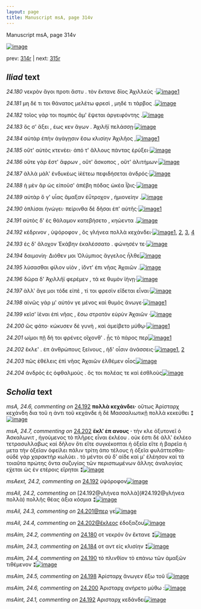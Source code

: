 ```yaml
---
layout: page
title: Manuscript msA, page 314v
---
```


Manuscript msA, page 314v

[![image](http://www.homermultitext.org/iipsrv?OBJ=IIP,1.0&FIF=/project/homer/pyramidal/deepzoom/hmt/vaimg/2017a/VA314VN_0816.tif&WID=100&CVT=JPEG)](http://www.homermultitext.org/ict2/?urn=urn:cite2:hmt:vaimg.2017a:VA314VN_0816)

prev:  [314r](../314r/) | next:  [315r](../315r/)

## *Iliad* text

*24.180* <a id="24.180"/> νεκρὸν ἄγοι προτι ἄστυ . τὸν ἔκτανε δῖος Ἀχιλλεύς ·[![image](http://www.homermultitext.org/iipsrv?OBJ=IIP,1.0&FIF=/project/homer/pyramidal/deepzoom/hmt/vaimg/2017a/VA314VN_0816.tif&RGN=0.457,0.226,0.452,0.0285&WID=1000&CVT=JPEG)](http://www.homermultitext.org/ict2/?urn=urn:cite2:hmt:vaimg.2017a:VA314VN_0816@0.457,0.226,0.452,0.0285)[1](#msAim_24.2)

*24.181* <a id="24.181"/> μη δέ τι τοι θάνατος μελέτω φρεσὶ , μηδέ τι τάρβος .[![image](http://www.homermultitext.org/iipsrv?OBJ=IIP,1.0&FIF=/project/homer/pyramidal/deepzoom/hmt/vaimg/2017a/VA314VN_0816.tif&RGN=0.459,0.2508,0.445,0.0255&WID=1000&CVT=JPEG)](http://www.homermultitext.org/ict2/?urn=urn:cite2:hmt:vaimg.2017a:VA314VN_0816@0.459,0.2508,0.445,0.0255)

*24.182* <a id="24.182"/> τοῖος γάρ τοι πομπὸς ἅμ' ἕψεται ἀργειφόντης .[![image](http://www.homermultitext.org/iipsrv?OBJ=IIP,1.0&FIF=/project/homer/pyramidal/deepzoom/hmt/vaimg/2017a/VA314VN_0816.tif&RGN=0.457,0.268,0.415,0.0293&WID=1000&CVT=JPEG)](http://www.homermultitext.org/ict2/?urn=urn:cite2:hmt:vaimg.2017a:VA314VN_0816@0.457,0.268,0.415,0.0293)

*24.183* <a id="24.183"/> ὅς σ' ἄξει , έως κεν ἄγων . Ἀχιλῆϊ πελάσσῃ·[![image](http://www.homermultitext.org/iipsrv?OBJ=IIP,1.0&FIF=/project/homer/pyramidal/deepzoom/hmt/vaimg/2017a/VA314VN_0816.tif&RGN=0.463,0.2875,0.397,0.0263&WID=1000&CVT=JPEG)](http://www.homermultitext.org/ict2/?urn=urn:cite2:hmt:vaimg.2017a:VA314VN_0816@0.463,0.2875,0.397,0.0263)

*24.184* <a id="24.184"/> αὐτὰρ ἐπὴν ἀγάγῃσιν ἔσω κλισίην Ἀχιλῆος ,[![image](http://www.homermultitext.org/iipsrv?OBJ=IIP,1.0&FIF=/project/homer/pyramidal/deepzoom/hmt/vaimg/2017a/VA314VN_0816.tif&RGN=0.457,0.3056,0.402,0.0263&WID=1000&CVT=JPEG)](http://www.homermultitext.org/ict2/?urn=urn:cite2:hmt:vaimg.2017a:VA314VN_0816@0.457,0.3056,0.402,0.0263)[1](#msAim_24.3)

*24.185* <a id="24.185"/> οὔτ' αὐτὸς κτενέει· ἀπό τ' ἄλλους πάντας ἐρύξει·[![image](http://www.homermultitext.org/iipsrv?OBJ=IIP,1.0&FIF=/project/homer/pyramidal/deepzoom/hmt/vaimg/2017a/VA314VN_0816.tif&RGN=0.459,0.3243,0.446,0.027&WID=1000&CVT=JPEG)](http://www.homermultitext.org/ict2/?urn=urn:cite2:hmt:vaimg.2017a:VA314VN_0816@0.459,0.3243,0.446,0.027)

*24.186* <a id="24.186"/> οὔτε γὰρ ἔστ' ἄφρων , οὔτ' ἄσκοπος , οὔτ' ἀλιτήμων·[![image](http://www.homermultitext.org/iipsrv?OBJ=IIP,1.0&FIF=/project/homer/pyramidal/deepzoom/hmt/vaimg/2017a/VA314VN_0816.tif&RGN=0.462,0.3416,0.422,0.027&WID=1000&CVT=JPEG)](http://www.homermultitext.org/ict2/?urn=urn:cite2:hmt:vaimg.2017a:VA314VN_0816@0.462,0.3416,0.422,0.027)

*24.187* <a id="24.187"/> ἀλλὰ μάλ' ἐνδυκέως ἱ̈κέτεω πεφιδήσεται ἀνδρός·[![image](http://www.homermultitext.org/iipsrv?OBJ=IIP,1.0&FIF=/project/homer/pyramidal/deepzoom/hmt/vaimg/2017a/VA314VN_0816.tif&RGN=0.456,0.3596,0.459,0.0293&WID=1000&CVT=JPEG)](http://www.homermultitext.org/ict2/?urn=urn:cite2:hmt:vaimg.2017a:VA314VN_0816@0.456,0.3596,0.459,0.0293)

*24.188* <a id="24.188"/> ἡ μὲν ἂρ ὡς εἰποῦσ' ἀπέβη πόδας ὠκέα Ϊ̂ρις·[![image](http://www.homermultitext.org/iipsrv?OBJ=IIP,1.0&FIF=/project/homer/pyramidal/deepzoom/hmt/vaimg/2017a/VA314VN_0816.tif&RGN=0.455,0.3806,0.44,0.0248&WID=1000&CVT=JPEG)](http://www.homermultitext.org/ict2/?urn=urn:cite2:hmt:vaimg.2017a:VA314VN_0816@0.455,0.3806,0.44,0.0248)

*24.189* <a id="24.189"/> αὐτὰρ ὅ γ' υἷας ἄμαξαν ἐΰτροχον , ἡμιονείην .[![image](http://www.homermultitext.org/iipsrv?OBJ=IIP,1.0&FIF=/project/homer/pyramidal/deepzoom/hmt/vaimg/2017a/VA314VN_0816.tif&RGN=0.453,0.4017,0.44,0.0248&WID=1000&CVT=JPEG)](http://www.homermultitext.org/ict2/?urn=urn:cite2:hmt:vaimg.2017a:VA314VN_0816@0.453,0.4017,0.44,0.0248)

*24.190* <a id="24.190"/> ὁπλίσαι ἠνώγει· πείρινθα δὲ δῆσαι ἐπ' αὐτῆς·[![image](http://www.homermultitext.org/iipsrv?OBJ=IIP,1.0&FIF=/project/homer/pyramidal/deepzoom/hmt/vaimg/2017a/VA314VN_0816.tif&RGN=0.454,0.4197,0.44,0.0248&WID=1000&CVT=JPEG)](http://www.homermultitext.org/ict2/?urn=urn:cite2:hmt:vaimg.2017a:VA314VN_0816@0.454,0.4197,0.44,0.0248)[1](#msAim_24.4)

*24.191* <a id="24.191"/> αὐτὸς δ' ἐς θάλαμον κατεβήσετο , κηώεντα .[![image](http://www.homermultitext.org/iipsrv?OBJ=IIP,1.0&FIF=/project/homer/pyramidal/deepzoom/hmt/vaimg/2017a/VA314VN_0816.tif&RGN=0.452,0.4392,0.44,0.0248&WID=1000&CVT=JPEG)](http://www.homermultitext.org/ict2/?urn=urn:cite2:hmt:vaimg.2017a:VA314VN_0816@0.452,0.4392,0.44,0.0248)

*24.192* <a id="24.192"/> κέδρινον , ὑψόροφον , ὃς γλήνεα πολλὰ κεχάνδει·[![image](http://www.homermultitext.org/iipsrv?OBJ=IIP,1.0&FIF=/project/homer/pyramidal/deepzoom/hmt/vaimg/2017a/VA314VN_0816.tif&RGN=0.456,0.4587,0.45,0.0248&WID=1000&CVT=JPEG)](http://www.homermultitext.org/ict2/?urn=urn:cite2:hmt:vaimg.2017a:VA314VN_0816@0.456,0.4587,0.45,0.0248)[1](#msAint_24.1), [2](#msAil_24.2), [3](#msA_24.6), [4](#msAext_24.2)

*24.193* <a id="24.193"/> ἐς δ' ἄλοχον Ἑκάβην ἐκαλέσσατο . φώνησέν τε·[![image](http://www.homermultitext.org/iipsrv?OBJ=IIP,1.0&FIF=/project/homer/pyramidal/deepzoom/hmt/vaimg/2017a/VA314VN_0816.tif&RGN=0.455,0.4767,0.45,0.0248&WID=1000&CVT=JPEG)](http://www.homermultitext.org/ict2/?urn=urn:cite2:hmt:vaimg.2017a:VA314VN_0816@0.455,0.4767,0.45,0.0248)

*24.194* <a id="24.194"/> δαιμονίη· Διόθεν μοι Ὀλύμπιος ἄγγελος ἦλθε[![image](http://www.homermultitext.org/iipsrv?OBJ=IIP,1.0&FIF=/project/homer/pyramidal/deepzoom/hmt/vaimg/2017a/VA314VN_0816.tif&RGN=0.457,0.4962,0.45,0.0248&WID=1000&CVT=JPEG)](http://www.homermultitext.org/ict2/?urn=urn:cite2:hmt:vaimg.2017a:VA314VN_0816@0.457,0.4962,0.45,0.0248)

*24.195* <a id="24.195"/> λύσασθαι φίλον υἱὸν , ἰ̈όντ' ἐπι νῆας Ἀχαιῶν .[![image](http://www.homermultitext.org/iipsrv?OBJ=IIP,1.0&FIF=/project/homer/pyramidal/deepzoom/hmt/vaimg/2017a/VA314VN_0816.tif&RGN=0.457,0.5143,0.45,0.0248&WID=1000&CVT=JPEG)](http://www.homermultitext.org/ict2/?urn=urn:cite2:hmt:vaimg.2017a:VA314VN_0816@0.457,0.5143,0.45,0.0248)

*24.196* <a id="24.196"/> δῶρα δ' Ἀχιλλῆϊ φερέμεν , τά κε θυμὸν ϊήνῃ·[![image](http://www.homermultitext.org/iipsrv?OBJ=IIP,1.0&FIF=/project/homer/pyramidal/deepzoom/hmt/vaimg/2017a/VA314VN_0816.tif&RGN=0.457,0.5345,0.45,0.0248&WID=1000&CVT=JPEG)](http://www.homermultitext.org/ict2/?urn=urn:cite2:hmt:vaimg.2017a:VA314VN_0816@0.457,0.5345,0.45,0.0248)

*24.197* <a id="24.197"/> ἀλλ' ἄγε μοι τόδε εἰπὲ , τί τοι φρεσὶν εἴδεται εἶναι·[![image](http://www.homermultitext.org/iipsrv?OBJ=IIP,1.0&FIF=/project/homer/pyramidal/deepzoom/hmt/vaimg/2017a/VA314VN_0816.tif&RGN=0.457,0.5541,0.45,0.0248&WID=1000&CVT=JPEG)](http://www.homermultitext.org/ict2/?urn=urn:cite2:hmt:vaimg.2017a:VA314VN_0816@0.457,0.5541,0.45,0.0248)

*24.198* <a id="24.198"/> αἰνῶς γάρ μ' αὐτόν γε μένος καὶ θυμὸς ἄνωγε·[![image](http://www.homermultitext.org/iipsrv?OBJ=IIP,1.0&FIF=/project/homer/pyramidal/deepzoom/hmt/vaimg/2017a/VA314VN_0816.tif&RGN=0.462,0.5728,0.432,0.0255&WID=1000&CVT=JPEG)](http://www.homermultitext.org/ict2/?urn=urn:cite2:hmt:vaimg.2017a:VA314VN_0816@0.462,0.5728,0.432,0.0255)[1](#msAim_24.5)

*24.199* <a id="24.199"/> κεῖσ' ϊέναι ἐπὶ νῆας , ἔσω στρατὸν εὐρὺν Ἀχαιῶν ·[![image](http://www.homermultitext.org/iipsrv?OBJ=IIP,1.0&FIF=/project/homer/pyramidal/deepzoom/hmt/vaimg/2017a/VA314VN_0816.tif&RGN=0.463,0.5908,0.45,0.0278&WID=1000&CVT=JPEG)](http://www.homermultitext.org/ict2/?urn=urn:cite2:hmt:vaimg.2017a:VA314VN_0816@0.463,0.5908,0.45,0.0278)

*24.200* <a id="24.200"/> ὣς φάτο· κώκυσεν δὲ γυνὴ , καὶ ἀμείβετο μύθῳ·[![image](http://www.homermultitext.org/iipsrv?OBJ=IIP,1.0&FIF=/project/homer/pyramidal/deepzoom/hmt/vaimg/2017a/VA314VN_0816.tif&RGN=0.443,0.6111,0.464,0.0255&WID=1000&CVT=JPEG)](http://www.homermultitext.org/ict2/?urn=urn:cite2:hmt:vaimg.2017a:VA314VN_0816@0.443,0.6111,0.464,0.0255)[1](#msAim_24.6)

*24.201* <a id="24.201"/> ωίμοι πῇ δή τοι φρένες οἴχονθ' . ᾗς τὸ πάρος περ[![image](http://www.homermultitext.org/iipsrv?OBJ=IIP,1.0&FIF=/project/homer/pyramidal/deepzoom/hmt/vaimg/2017a/VA314VN_0816.tif&RGN=0.456,0.6299,0.454,0.0233&WID=1000&CVT=JPEG)](http://www.homermultitext.org/ict2/?urn=urn:cite2:hmt:vaimg.2017a:VA314VN_0816@0.456,0.6299,0.454,0.0233)[1](#msAil_24.3)

*24.202* <a id="24.202"/> ἔκλε' . ἐπ ἀνθρώπους ξείνους , ἠδ' οἷσιν ἀνάσσεις·[![image](http://www.homermultitext.org/iipsrv?OBJ=IIP,1.0&FIF=/project/homer/pyramidal/deepzoom/hmt/vaimg/2017a/VA314VN_0816.tif&RGN=0.456,0.6404,0.452,0.0323&WID=1000&CVT=JPEG)](http://www.homermultitext.org/ict2/?urn=urn:cite2:hmt:vaimg.2017a:VA314VN_0816@0.456,0.6404,0.452,0.0323)[1](#msA_24.7), [2](#msAil_24.4)

*24.203* <a id="24.203"/> πῶς ἐθέλεις ἐπὶ νῆας Ἀχαιῶν ἐλθέμεν οἶος[![image](http://www.homermultitext.org/iipsrv?OBJ=IIP,1.0&FIF=/project/homer/pyramidal/deepzoom/hmt/vaimg/2017a/VA314VN_0816.tif&RGN=0.455,0.6607,0.452,0.0323&WID=1000&CVT=JPEG)](http://www.homermultitext.org/ict2/?urn=urn:cite2:hmt:vaimg.2017a:VA314VN_0816@0.455,0.6607,0.452,0.0323)

*24.204* <a id="24.204"/> ἀνδρὸς ἐς ὀφθαλμοὺς . ὅς τοι πολέας τε καὶ ἐσθλοὺς[![image](http://www.homermultitext.org/iipsrv?OBJ=IIP,1.0&FIF=/project/homer/pyramidal/deepzoom/hmt/vaimg/2017a/VA314VN_0816.tif&RGN=0.454,0.6817,0.452,0.0323&WID=1000&CVT=JPEG)](http://www.homermultitext.org/ict2/?urn=urn:cite2:hmt:vaimg.2017a:VA314VN_0816@0.454,0.6817,0.452,0.0323)

## *Scholia* text

*msA, 24.6, commenting on* [24.192](#24.192)  <a id="msA_24.6"/> **πολλὰ κεχάνδει·** οὕτως Ἀρίσταρχ κεχάνδη δια τοῦ η ἀντι τοῦ κεχάνδε ἡ δὲ Μασσαλιωτικῇ πολλὰ κεκεύθει ⁑[![image](http://www.homermultitext.org/iipsrv?OBJ=IIP,1.0&FIF=/project/homer/pyramidal/deepzoom/hmt/vaimg/2017a/VA314VN_0816.tif&RGN=0.198,0.4572,0.225,0.0631&WID=1000&CVT=JPEG)](http://www.homermultitext.org/ict2/?urn=urn:cite2:hmt:vaimg.2017a:VA314VN_0816@0.198,0.4572,0.225,0.0631)

*msA, 24.7, commenting on* [24.202](#24.202)  <a id="msA_24.7"/> **ἔκλ’ ἐπ ανους ·** τὴν κλε ὀξυτονεῖ ὁ Ἀσκαλωνιτ , ἡγούμενος τὸ πλῆρες εἶναι ἐκλέου . οὐκ έστι δὲ ἀλλ' ἐκλέεο τετρασυλλαβως καὶ δῆλον ὅτι εἴτε συγκέκοπται ἡ ὀξεῖα εἴτε ἡ βαρεῖα ἡ μετα τὴν ὀξεῖαν ὀφείλει πάλιν τρίτη ἀπο τέλους ἡ ὀξεῖα φυλάττεσθαι· οὐδὲ γὰρ χαρακτὴρ κωλύει . τὸ μέντοι σὺ δ’ αίδε καί μ' ἐλέησον καὶ τὰ τοιαῦτα πρώτης ὄντα συζυγίας τῶν περισπωμένων ἄλλης ἀναλογίας ε̈χεται ὡς ἐν ετέροις εἴρηται ⁑[![image](http://www.homermultitext.org/iipsrv?OBJ=IIP,1.0&FIF=/project/homer/pyramidal/deepzoom/hmt/vaimg/2017a/VA314VN_0816.tif&RGN=0.2,0.5143,0.216,0.1824&WID=1000&CVT=JPEG)](http://www.homermultitext.org/ict2/?urn=urn:cite2:hmt:vaimg.2017a:VA314VN_0816@0.2,0.5143,0.216,0.1824)

*msAext, 24.2, commenting on* [24.192](#24.192)  <a id="msAext_24.2"/> ὑψόροφον[![image](http://www.homermultitext.org/iipsrv?OBJ=IIP,1.0&FIF=/project/homer/pyramidal/deepzoom/hmt/vaimg/2017a/VA314VN_0816.tif&RGN=0.111,0.4557,0.075,0.0315&WID=1000&CVT=JPEG)](http://www.homermultitext.org/ict2/?urn=urn:cite2:hmt:vaimg.2017a:VA314VN_0816@0.111,0.4557,0.075,0.0315)

*msAil, 24.2, commenting on* [24.192@γλήνεα πολλὰ](#24.192@γλήνεα πολλὰ)  <a id="msAil_24.2"/> πολλῆς θέας άξια κόσμια ⁑[![image](http://www.homermultitext.org/iipsrv?OBJ=IIP,1.0&FIF=/project/homer/pyramidal/deepzoom/hmt/vaimg/2017a/VA314VN_0816.tif&RGN=0.684,0.4542,0.138,0.0135&WID=1000&CVT=JPEG)](http://www.homermultitext.org/ict2/?urn=urn:cite2:hmt:vaimg.2017a:VA314VN_0816@0.684,0.4542,0.138,0.0135)

*msAil, 24.3, commenting on* [24.201@περ](#24.201@περ)  <a id="msAil_24.3"/> γε[![image](http://www.homermultitext.org/iipsrv?OBJ=IIP,1.0&FIF=/project/homer/pyramidal/deepzoom/hmt/vaimg/2017a/VA314VN_0816.tif&RGN=0.889,0.6276,0.022,0.012&WID=1000&CVT=JPEG)](http://www.homermultitext.org/ict2/?urn=urn:cite2:hmt:vaimg.2017a:VA314VN_0816@0.889,0.6276,0.022,0.012)

*msAil, 24.4, commenting on* [24.202@ἔκλεος](#24.202@ἔκλεος)  <a id="msAil_24.4"/> ἐδοξαζου[![image](http://www.homermultitext.org/iipsrv?OBJ=IIP,1.0&FIF=/project/homer/pyramidal/deepzoom/hmt/vaimg/2017a/VA314VN_0816.tif&RGN=0.488,0.6456,0.051,0.0105&WID=1000&CVT=JPEG)](http://www.homermultitext.org/ict2/?urn=urn:cite2:hmt:vaimg.2017a:VA314VN_0816@0.488,0.6456,0.051,0.0105)

*msAim, 24.2, commenting on* [24.180](#24.180)  <a id="msAim_24.2"/> οτ νεκρόν ὃν ἔκτανε ⁑[![image](http://www.homermultitext.org/iipsrv?OBJ=IIP,1.0&FIF=/project/homer/pyramidal/deepzoom/hmt/vaimg/2017a/VA314VN_0816.tif&RGN=0.398,0.2275,0.071,0.0383&WID=1000&CVT=JPEG)](http://www.homermultitext.org/ict2/?urn=urn:cite2:hmt:vaimg.2017a:VA314VN_0816@0.398,0.2275,0.071,0.0383)

*msAim, 24.3, commenting on* [24.184](#24.184)  <a id="msAim_24.3"/> οτ αντ εἰς κλισίην ⁑[![image](http://www.homermultitext.org/iipsrv?OBJ=IIP,1.0&FIF=/project/homer/pyramidal/deepzoom/hmt/vaimg/2017a/VA314VN_0816.tif&RGN=0.401,0.3108,0.06,0.0435&WID=1000&CVT=JPEG)](http://www.homermultitext.org/ict2/?urn=urn:cite2:hmt:vaimg.2017a:VA314VN_0816@0.401,0.3108,0.06,0.0435)

*msAim, 24.4, commenting on* [24.190](#24.190)  <a id="msAim_24.4"/> τὸ πλινθίον τὸ επάνω τῶν ἁμαξῶν τιθέμενον ⁑[![image](http://www.homermultitext.org/iipsrv?OBJ=IIP,1.0&FIF=/project/homer/pyramidal/deepzoom/hmt/vaimg/2017a/VA314VN_0816.tif&RGN=0.399,0.4324,0.069,0.0676&WID=1000&CVT=JPEG)](http://www.homermultitext.org/ict2/?urn=urn:cite2:hmt:vaimg.2017a:VA314VN_0816@0.399,0.4324,0.069,0.0676)

*msAim, 24.5, commenting on* [24.198](#24.198)  <a id="msAim_24.5"/> Ἀρίσταρχ ἄνωγεν ἔξω τοῦ ϊ[![image](http://www.homermultitext.org/iipsrv?OBJ=IIP,1.0&FIF=/project/homer/pyramidal/deepzoom/hmt/vaimg/2017a/VA314VN_0816.tif&RGN=0.406,0.5751,0.054,0.0435&WID=1000&CVT=JPEG)](http://www.homermultitext.org/ict2/?urn=urn:cite2:hmt:vaimg.2017a:VA314VN_0816@0.406,0.5751,0.054,0.0435)

*msAim, 24.6, commenting on* [24.200](#24.200)  <a id="msAim_24.6"/> Ἀρισταρχ ανήρετο μύθω :[![image](http://www.homermultitext.org/iipsrv?OBJ=IIP,1.0&FIF=/project/homer/pyramidal/deepzoom/hmt/vaimg/2017a/VA314VN_0816.tif&RGN=0.402,0.6186,0.061,0.03&WID=1000&CVT=JPEG)](http://www.homermultitext.org/ict2/?urn=urn:cite2:hmt:vaimg.2017a:VA314VN_0816@0.402,0.6186,0.061,0.03)

*msAint, 24.1, commenting on* [24.192](#24.192)  <a id="msAint_24.1"/> Αρισταρχ κεδάνδει[![image](http://www.homermultitext.org/iipsrv?OBJ=IIP,1.0&FIF=/project/homer/pyramidal/deepzoom/hmt/vaimg/2017a/VA314VN_0816.tif&RGN=0.854,0.4489,0.053,0.0195&WID=1000&CVT=JPEG)](http://www.homermultitext.org/ict2/?urn=urn:cite2:hmt:vaimg.2017a:VA314VN_0816@0.854,0.4489,0.053,0.0195)